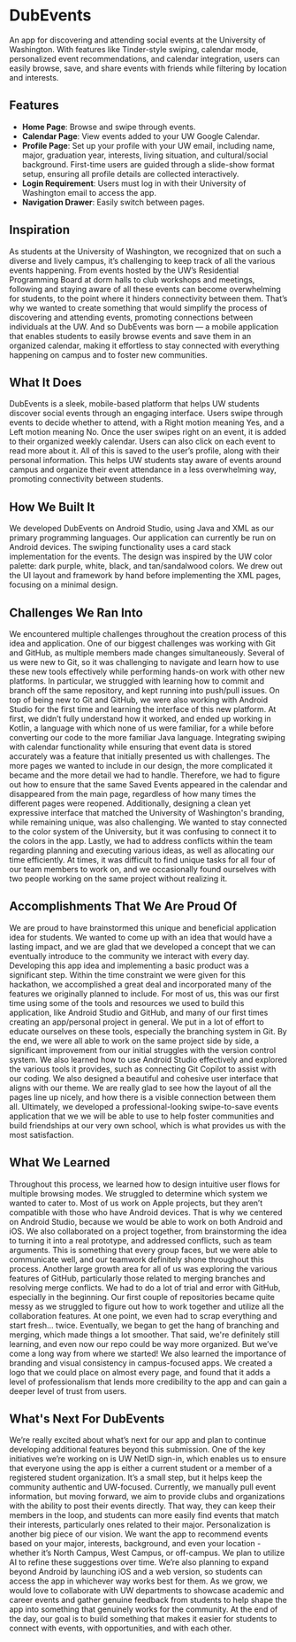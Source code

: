 # DubEvents
An app for discovering and attending social events at the University of Washington. With features like Tinder-style swiping, calendar mode, personalized event recommendations, and calendar integration, users can easily browse, save, and share events with friends while filtering by location and interests.

## Features
- **Home Page**: Browse and swipe through events.
- **Calendar Page**: View events added to your UW Google Calendar.
- **Profile Page**: Set up your profile with your UW email, including name, major, graduation year, interests, living situation, and cultural/social background. First-time users are guided through a slide-show format setup, ensuring all profile details are collected interactively.
- **Login Requirement**: Users must log in with their University of Washington email to access the app.
- **Navigation Drawer**: Easily switch between pages.
  


## Inspiration
As students at the University of Washington, we recognized that on such a diverse and lively campus, it’s challenging to keep track of all the various events happening. From events hosted by the UW’s Residential Programming Board at dorm halls to club workshops and meetings, following and staying aware of all these events can become overwhelming for students, to the point where it hinders connectivity between them. That’s why we wanted to create something that would simplify the process of discovering and attending events, promoting connections between individuals at the UW. And so DubEvents was born — a mobile application that enables students to easily browse events and save them in an organized calendar, making it effortless to stay connected with everything happening on campus and to foster new communities.

## What It Does
DubEvents is a sleek, mobile-based platform that helps UW students discover social events through an engaging interface. Users swipe through events to decide whether to attend, with a Right motion meaning Yes, and a Left motion meaning No. Once the user swipes right on an event, it is added to their organized weekly calendar. Users can also click on each event to read more about it. All of this is saved to the user’s profile, along with their personal information. This helps UW students stay aware of events around campus and organize their event attendance in a less overwhelming way, promoting connectivity between students.

## How We Built It
We developed DubEvents on Android Studio, using Java and XML as our primary programming languages. Our application can currently be run on Android devices. The swiping functionality uses a card stack implementation for the events. The design was inspired by the UW color palette: dark purple, white, black, and tan/sandalwood colors. We drew out the UI layout and framework by hand before implementing the XML pages, focusing on a minimal design.

## Challenges We Ran Into
We encountered multiple challenges throughout the creation process of this idea and application. 
One of our biggest challenges was working with Git and GitHub, as multiple members made changes simultaneously. Several of us were new to Git, so it was challenging to navigate and learn how to use these new tools effectively while performing hands-on work with other new platforms. In particular, we struggled with learning how to commit and branch off the same repository, and kept running into push/pull issues. 
On top of being new to Git and GitHub, we were also working with Android Studio for the first time and learning the interface of this new platform. At first, we didn’t fully understand how it worked, and ended up working in Kotlin, a language with which none of us were familiar, for a while before converting our code to the more familiar Java language. 
Integrating swiping with calendar functionality while ensuring that event data is stored accurately was a feature that initially presented us with challenges. The more pages we wanted to include in our design, the more complicated it became and the more detail we had to handle. Therefore, we had to figure out how to ensure that the same Saved Events appeared in the calendar and disappeared from the main page, regardless of how many times the different pages were reopened. 
Additionally, designing a clean yet expressive interface that matched the University of Washington's branding, while remaining unique, was also challenging. We wanted to stay connected to the color system of the University, but it was confusing to connect it to the colors in the app. 
Lastly, we had to address conflicts within the team regarding planning and executing various ideas, as well as allocating our time efficiently. At times, it was difficult to find unique tasks for all four of our team members to work on, and we occasionally found ourselves with two people working on the same project without realizing it.

## Accomplishments That We Are Proud Of
We are proud to have brainstormed this unique and beneficial application idea for students. We wanted to come up with an idea that would have a lasting impact, and we are glad that we developed a concept that we can eventually introduce to the community we interact with every day. Developing this app idea and implementing a basic product was a significant step. Within the time constraint we were given for this hackathon, we accomplished a great deal and incorporated many of the features we originally planned to include. 
For most of us, this was our first time using some of the tools and resources we used to build this application, like Android Studio and GitHub, and many of our first times creating an app/personal project in general. We put in a lot of effort to educate ourselves on these tools, especially the branching system in Git. By the end, we were all able to work on the same project side by side, a significant improvement from our initial struggles with the version control system. 
We also learned how to use Android Studio effectively and explored the various tools it provides, such as connecting Git Copilot to assist with our coding. 
We also designed a beautiful and cohesive user interface that aligns with our theme. We are really glad to see how the layout of all the pages line up nicely, and how there is a visible connection between them all.
Ultimately, we developed a professional-looking swipe-to-save events application that we we will be able to use to help foster communities and build friendships at our very own school, which is what provides us with the most satisfaction.

## What We Learned
Throughout this process, we learned how to design intuitive user flows for multiple browsing modes. We struggled to determine which system we wanted to cater to. Most of us work on Apple projects, but they aren’t compatible with those who have Android devices. That is why we centered on Android Studio, because we would be able to work on both Android and iOS. 
We also collaborated on a project together, from brainstorming the idea to turning it into a real prototype, and addressed conflicts, such as team arguments. This is something that every group faces, but we were able to communicate well, and our teamwork definitely shone throughout this process. 
Another large growth area for all of us was exploring the various features of GitHub, particularly those related to merging branches and resolving merge conflicts. We had to do a lot of trial and error with GitHub, especially in the beginning. Our first couple of repositories became quite messy as we struggled to figure out how to work together and utilize all the collaboration features. At one point, we even had to scrap everything and start fresh… twice. Eventually, we began to get the hang of branching and merging, which made things a lot smoother. That said, we're definitely still learning, and even now our repo could be way more organized. But we’ve come a long way from where we started! 
We also learned the importance of branding and visual consistency in campus-focused apps. We created a logo that we could place on almost every page, and found that it adds a level of professionalism that lends more credibility to the app and can gain a deeper level of trust from users.

## What's Next For DubEvents
We’re really excited about what’s next for our app and plan to continue developing additional features beyond this submission. One of the key initiatives we’re working on is UW NetID sign-in, which enables us to ensure that everyone using the app is either a current student or a member of a registered student organization. It’s a small step, but it helps keep the community authentic and UW-focused.
Currently, we manually pull event information, but moving forward, we aim to provide clubs and organizations with the ability to post their events directly. That way, they can keep their members in the loop, and students can more easily find events that match their interests, particularly ones related to their major.
Personalization is another big piece of our vision. We want the app to recommend events based on your major, interests, background, and even your location - whether it’s North Campus, West Campus, or off-campus. We plan to utilize AI to refine these suggestions over time.
We’re also planning to expand beyond Android by launching iOS and a web version, so students can access the app in whichever way works best for them. As we grow, we would love to collaborate with UW departments to showcase academic and career events and gather genuine feedback from students to help shape the app into something that genuinely works for the community.
At the end of the day, our goal is to build something that makes it easier for students to connect with events, with opportunities, and with each other.
